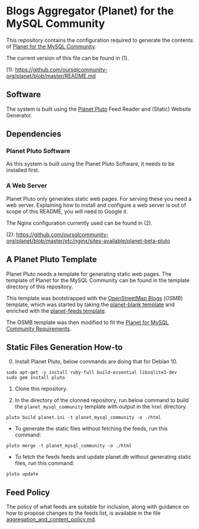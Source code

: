 # Blogs Aggregator (Planet) for the MySQL Community

This repository contains the configuration required to generate the contents of
[Planet for the MySQL Community](http://planet-beta-pluto.oursqlcommunity.org/).

The current version of this file can be found in (1).

(1): https://github.com/oursqlcommunity-org/planet/blob/master/README.md

## Software

The system is built using the
[Planet Pluto](https://github.com/feedreader)
Feed Reader and (Static) Website Generator.

## Dependencies

### Planet Pluto Software

As this system is built using the Planet Pluto Software, it needs to be
installed first.

### A Web Server

Planet Pluto only generates static web pages.  For serving these you need a web
server.  Explaining how to install and configure a web server is out of scope
of this README, you will need to Google it.

The Nginx configuration currently used can be found in (2).

(2): https://github.com/oursqlcommunity-org/planet/blob/master/etc/nginx/sites-available/planet-beta-pluto


## A Planet Pluto Template

Planet Pluto needs a template for generating static web pages.  The template
of Planet for the MySQL Community can be found in the template directory of
this repository.

This template was bootstrapped with the
[OpenStreetMap Blogs](https://github.com/gravitystorm/blogs.osm.org/tree/700ff57d4b6fb8b821f5baee2799f4eeaacb95cc)
(*OSMB*) template, which was started by taking the
[planet-blank template](https://github.com/planet-templates/planet-blank)
and enriched with the
[planet-feeds template](https://github.com/planet-templates/planet-feeds).

The OSMB template was then modified to fit the
[Planet for MySQL Community Requirements](https://jfg-mysql.blogspot.com/2020/05/planet-mysql-community-requirements-rfc.html).

## Static Files Generation How-to

0. Install Planet Pluto, below commands are doing that for Debian 10.

```
sudo apt-get -y install ruby-full build-essential libsqlite3-dev
sudo gem install pluto
```

1. Clone this repository.

2. In the directory of the clonned repository, run below command to build the
`planet_mysql_community` template with output in the `html` directory.

```
pluto build planet.ini -t planet_mysql_community -o ./html
```

* To generate the static files without fetching the feeds, run this command:

```
pluto merge -t planet_mysql_community -o ./html
```

* To fetch the feeds feeds and update planet.db without generating static
files, run this command:

```
pluto update
```

## Feed Policy

The policy of what feeds are suitable for inclusion, along with guidance on
how to propose changes to the feeds list, is available in the file
[aggregation_and_content_policy.md](aggregation_and_content_policy.md).

